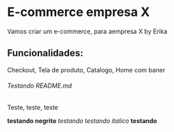 # E-commerce empresa X

Vamos criar um e-commerce, para  aempresa X by Erika

## Funcionalidades:

Checkout, Tela de produto, Catalogo, Home com baner

###### Testando README.md

Teste, teste, teste

**testando negrito** _testando_ *testando italico* __testando__